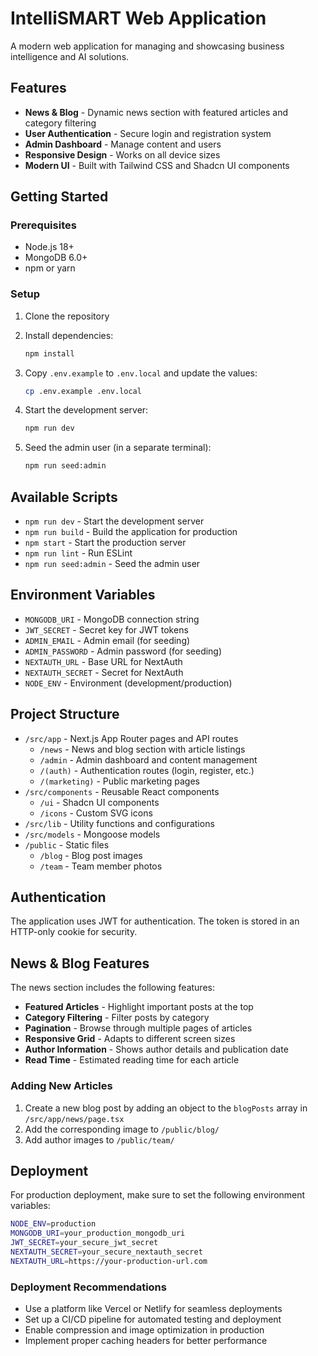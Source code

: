 # IntelliSMART Web Application

A modern web application for managing and showcasing business intelligence and AI solutions.

## Features

- **News & Blog** - Dynamic news section with featured articles and category filtering
- **User Authentication** - Secure login and registration system
- **Admin Dashboard** - Manage content and users
- **Responsive Design** - Works on all device sizes
- **Modern UI** - Built with Tailwind CSS and Shadcn UI components

## Getting Started

### Prerequisites

- Node.js 18+
- MongoDB 6.0+
- npm or yarn

### Setup

1. Clone the repository
2. Install dependencies:
   ```bash
   npm install
   ```
3. Copy `.env.example` to `.env.local` and update the values:

   ```bash
   cp .env.example .env.local
   ```

4. Start the development server:

   ```bash
   npm run dev
   ```

5. Seed the admin user (in a separate terminal):

   ```bash
   npm run seed:admin
   ```

## Available Scripts

- `npm run dev` - Start the development server
- `npm run build` - Build the application for production
- `npm start` - Start the production server
- `npm run lint` - Run ESLint
- `npm run seed:admin` - Seed the admin user

## Environment Variables

- `MONGODB_URI` - MongoDB connection string
- `JWT_SECRET` - Secret key for JWT tokens
- `ADMIN_EMAIL` - Admin email (for seeding)
- `ADMIN_PASSWORD` - Admin password (for seeding)
- `NEXTAUTH_URL` - Base URL for NextAuth
- `NEXTAUTH_SECRET` - Secret for NextAuth
- `NODE_ENV` - Environment (development/production)

## Project Structure

- `/src/app` - Next.js App Router pages and API routes
  - `/news` - News and blog section with article listings
  - `/admin` - Admin dashboard and content management
  - `/(auth)` - Authentication routes (login, register, etc.)
  - `/(marketing)` - Public marketing pages
- `/src/components` - Reusable React components
  - `/ui` - Shadcn UI components
  - `/icons` - Custom SVG icons
- `/src/lib` - Utility functions and configurations
- `/src/models` - Mongoose models
- `/public` - Static files
  - `/blog` - Blog post images
  - `/team` - Team member photos

## Authentication

The application uses JWT for authentication. The token is stored in an HTTP-only cookie for security.

## News & Blog Features

The news section includes the following features:

- **Featured Articles** - Highlight important posts at the top
- **Category Filtering** - Filter posts by category
- **Pagination** - Browse through multiple pages of articles
- **Responsive Grid** - Adapts to different screen sizes
- **Author Information** - Shows author details and publication date
- **Read Time** - Estimated reading time for each article

### Adding New Articles

1. Create a new blog post by adding an object to the `blogPosts` array in `/src/app/news/page.tsx`
2. Add the corresponding image to `/public/blog/`
3. Add author images to `/public/team/`

## Deployment

For production deployment, make sure to set the following environment variables:


```bash
NODE_ENV=production
MONGODB_URI=your_production_mongodb_uri
JWT_SECRET=your_secure_jwt_secret
NEXTAUTH_SECRET=your_secure_nextauth_secret
NEXTAUTH_URL=https://your-production-url.com
```


### Deployment Recommendations

- Use a platform like Vercel or Netlify for seamless deployments
- Set up a CI/CD pipeline for automated testing and deployment
- Enable compression and image optimization in production
- Implement proper caching headers for better performance
